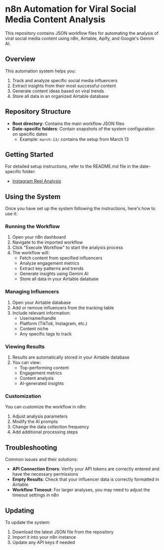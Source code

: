 # n8n Automation for Viral Social Media Content Analysis

This repository contains JSON workflow files for automating the analysis of viral social media content using n8n, Airtable, Apify, and Google's Gemini AI.

## Overview

This automation system helps you:

1. Track and analyze specific social media influencers
2. Extract insights from their most successful content
3. Generate content ideas based on viral trends
4. Store all data in an organized Airtable database

## Repository Structure

- **Root directory**: Contains the main workflow JSON files
- **Date-specific folders**: Contain snapshots of the system configuration on specific dates
  - Example: `march-13/` contains the setup from March 13

## Getting Started

For detailed setup instructions, refer to the README.md file in the date-specific folder:
- [Instagram Reel Analysis](./instagram-reel-analysis/README.md)

## Using the System

Once you have set up the system following the instructions, here's how to use it:

### Running the Workflow

1. Open your n8n dashboard
2. Navigate to the imported workflow
3. Click "Execute Workflow" to start the analysis process
4. The workflow will:
   - Fetch content from specified influencers
   - Analyze engagement metrics
   - Extract key patterns and trends
   - Generate insights using Gemini AI
   - Store all data in your Airtable database

### Managing Influencers

1. Open your Airtable database
2. Add or remove influencers from the tracking table
3. Include relevant information:
   - Username/handle
   - Platform (TikTok, Instagram, etc.)
   - Content niche
   - Any specific tags to track

### Viewing Results

1. Results are automatically stored in your Airtable database
2. You can view:
   - Top-performing content
   - Engagement metrics
   - Content analysis
   - AI-generated insights

### Customization

You can customize the workflow in n8n:
1. Adjust analysis parameters
2. Modify the AI prompts
3. Change the data collection frequency
4. Add additional processing steps

## Troubleshooting

Common issues and their solutions:

- **API Connection Errors**: Verify your API tokens are correctly entered and have the necessary permissions
- **Empty Results**: Check that your influencer data is correctly formatted in Airtable
- **Workflow Timeout**: For larger analyses, you may need to adjust the timeout settings in n8n

## Updating

To update the system:
1. Download the latest JSON file from the repository
2. Import it into your n8n instance
3. Update any API keys if needed 